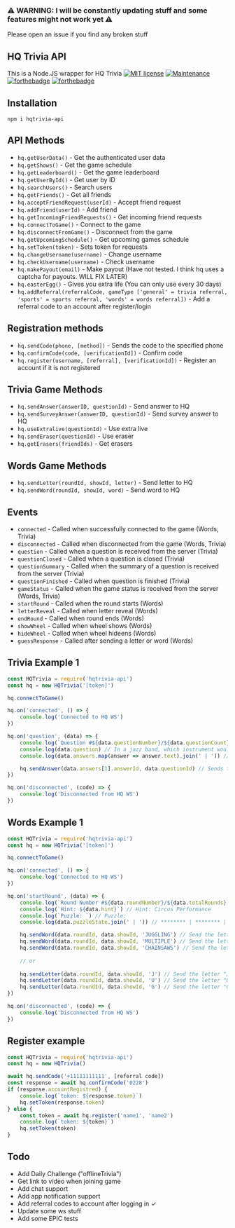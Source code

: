 ### ⚠ WARNING: I will be constantly updating stuff and some features might not work yet ⚠ 
Please open an issue if you find any broken stuff

## HQ Trivia API
This is a Node.JS wrapper for HQ Trivia
[![MIT license](https://img.shields.io/badge/License-MIT-blue.svg)](https://lbesson.mit-license.org/)
[![Maintenance](https://img.shields.io/badge/Maintained%3F-yes-green.svg)](https://GitHub.com/Naereen/StrapDown.js/graphs/commit-activity)
[![forthebadge](https://forthebadge.com/images/badges/designed-in-ms-paint.svg)](https://forthebadge.com)
[![forthebadge](https://forthebadge.com/images/badges/as-seen-on-tv.svg)](https://forthebadge.com)

## Installation
`npm i hqtrivia-api`

## API Methods
- `hq.getUserData()` - Get the authenticated user data
- `hq.getShows()` - Get the game schedule
- `hq.getLeaderboard()` - Get the game leaderboard
- `hq.getUserById()` - Get user by ID
- `hq.searchUsers()` - Search users
- `hq.getFriends()` - Get all friends
- `hq.acceptFriendRequest(userId)` - Accept friend request
- `hq.addFriend(userId)` - Add friend
- `hq.getIncomingFriendRequests()` - Get incoming friend requests
- `hq.connectToGame()` - Connect to the game
- `hq.disconnectFromGame()` - Disconnect from the game
- `hq.getUpcomingSchedule()` - Get upcoming games schedule
- `hq.setToken(token)` - Sets token for requests
- `hq.changeUsername(username)` - Change username
- `hq.checkUsername(username)` - Check username
- `hq.makePayout(email)` - Make payout (Have not tested. I think hq uses a captcha for payouts. WILL FIX LATER)
- `hq.easterEgg()` - Gives you extra life (You can only use every 30 days)
- `hq.addReferral(referralCode, gameType ['general' = trivia referral, 'sports' = sports referral, 'words' = words referral])` - Add a referral code to an account after register/login

## Registration methods
- `hq.sendCode(phone, [method])` - Sends the code to the specified phone
- `hq.confirmCode(code, [verificationId])` - Confirm code
- `hq.register(username, [referral], [verificationId])` - Register an account if it is not registered


## Trivia Game Methods
- `hq.sendAnswer(answerID, questionId)` - Send answer to HQ
- `hq.sendSurveyAnswer(answerID, questionId)` - Send survey answer to HQ
- `hq.useExtralive(questionId)` - Use extra live
- `hq.sendEraser(questionId)` - Use eraser
- `hq.getErasers(friendIds)` - Get erasers


## Words Game Methods
- `hq.sendLetter(roundId, showId, letter)` - Send letter to HQ
- `hq.sendWord(roundId, showId, word)` - Send word to HQ

## Events
- `connected` - Called when successfully connected to the game (Words, Trivia)
- `disconnected` - Called when disconnected from the game (Words, Trivia)
- `question` - Called when a question is received from the server (Trivia)
- `questionClosed` - Called when a question is closed (Trivia)
- `questionSummary` - Called when the summary of a question is received from the server (Trivia)
- `questionFinished` - Called when question is finished (Trivia)
- `gameStatus` - Called when the game status is received from the server (Words, Trivia)
- `startRound` - Called when the round starts (Words)
- `letterReveal` - Called when letter reveal (Words)
- `endRound` - Called when round ends (Words)
- `showWheel` - Called when wheel shows (Words)
- `hideWheel` - Called when wheel hideens (Words)
- `guessResponse` - Called after sending a letter or word (Words)

## Trivia Example 1
```js
const HQTrivia = require('hqtrivia-api')
const hq = new HQTrivia('[token]')

hq.connectToGame()

hq.on('connected', () => {
    console.log('Connected to HQ WS')
})

hq.on('question', (data) => { 
    console.log(`Question #${data.questionNumber}/${data.questionCount}`) // Question #3/12
    console.log(data.question) // In a jazz band, which instrument would be in the rhythm section?
    console.log(data.answers.map(answer => answer.text).join(' | ')) // Trombone | Guitar | Violin | 

    hq.sendAnswer(data.answers[1].answerId, data.questionId) // Sends the answer "Guitar"
})

hq.on('disconnected', (code) => {
    console.log('Disconnected from HQ WS')
})
```

## Words Example 1
```js
const HQTrivia = require('hqtrivia-api')
const hq = new HQTrivia('[token]')

hq.connectToGame()

hq.on('connected', () => {
    console.log('Connected to HQ WS')
})

hq.on('startRound', (data) => { 
    console.log(`Round Number #${data.roundNumber}/${data.totalRounds}`) // Round Number #9/10
    console.log(`Hint: ${data.hint}`) // Hint: Circus Performance
    console.log(`Puzzle: `) // Puzzle: 
    console.log(data.puzzleState.join(' | ')) // ******** | ******** | C********

    hq.sendWord(data.roundId, data.showId, 'JUGGLING') // Send the letters "J", "U", "G", ...etc
    hq.sendWord(data.roundId, data.showId, 'MULTIPLE') // Send the letters "M", "U", "L", ...etc
    hq.sendWord(data.roundId, data.showId, 'CHAINSAWS') // Send the letters "C", "H", "I", ...etc
    
    // or
    
    hq.sendLetter(data.roundId, data.showId, 'J') // Send the letter "J"
    hq.sendLetter(data.roundId, data.showId, 'U') // Send the letter "U"
    hq.sendLetter(data.roundId, data.showId, 'G') // Send the letter "G"
}) 

hq.on('disconnected', (code) => {
    console.log('Disconnected from HQ WS')
})
```
## Register example
```js
const HQTrivia = require('hqtrivia-api')
const hq = new HQTrivia()

await hq.sendCode('+11111111111', [referral code])
const response = await hq.confirmCode('0228')
if (response.accountRegistred) {
    console.log(`token: ${response.token}`)
    hq.setToken(response.token)
} else {
    const token = await hq.register('name1', 'name2')
    console.log(`token: ${token}`)
    hq.setToken(token)
}
```
## Todo
- Add Daily Challenge ("offlineTrivia")
- Get link to video when joining game
- Add chat support
- Add app notification support
- Add referral codes to account after logging in ✓
- Update some ws stuff
- Add some EPIC tests
